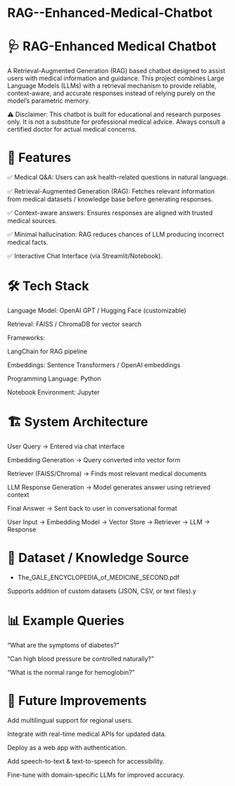 # RAG--Enhanced-Medical-Chatbot
# 🩺 RAG-Enhanced Medical Chatbot

A Retrieval-Augmented Generation (RAG) based chatbot designed to assist users with medical information and guidance. This project combines Large Language Models (LLMs) with a retrieval mechanism to provide reliable, context-aware, and accurate responses instead of relying purely on the model’s parametric memory.

⚠️ Disclaimer: This chatbot is built for educational and research purposes only. It is not a substitute for professional medical advice. Always consult a certified doctor for actual medical concerns.

# 🚀 Features

✅ Medical Q&A: Users can ask health-related questions in natural language.

✅ Retrieval-Augmented Generation (RAG): Fetches relevant information from medical datasets / knowledge base before generating responses.

✅ Context-aware answers: Ensures responses are aligned with trusted medical sources.

✅ Minimal hallucination: RAG reduces chances of LLM producing incorrect medical facts.

✅ Interactive Chat Interface (via Streamlit/Notebook).

# 🛠️ Tech Stack

Language Model: OpenAI GPT / Hugging Face (customizable)

Retrieval: FAISS / ChromaDB for vector search

Frameworks:

LangChain
 for RAG pipeline

Embeddings: Sentence Transformers / OpenAI embeddings

Programming Language: Python

Notebook Environment: Jupyter 

# 🏗️ System Architecture

User Query → Entered via chat interface

Embedding Generation → Query converted into vector form

Retriever (FAISS/Chroma) → Finds most relevant medical documents

LLM Response Generation → Model generates answer using retrieved context

Final Answer → Sent back to user in conversational format

User Input → Embedding Model → Vector Store → Retriever → LLM → Response

# 📂 Dataset / Knowledge Source

* The_GALE_ENCYCLOPEDIA_of_MEDICINE_SECOND.pdf


Supports addition of custom datasets (JSON, CSV, or text files).y

# 📊 Example Queries

“What are the symptoms of diabetes?”

“Can high blood pressure be controlled naturally?”

“What is the normal range for hemoglobin?”

# 🔮 Future Improvements

Add multilingual support for regional users.

Integrate with real-time medical APIs for updated data.

Deploy as a web app with authentication.

Add speech-to-text & text-to-speech for accessibility.

Fine-tune with domain-specific LLMs for improved accuracy. 
